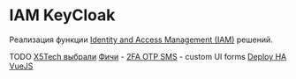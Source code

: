 # IAM KeyCloak

Реализация функции [Identity and Access Management (IAM)](../../arch/iam.md) решений.

TODO
[X5Tech выбрали](https://habr.com/ru/company/X5Tech/blog/654115/)
[Фичи](https://habr.com/ru/company/X5Tech/blog/486778/)
	- [2FA OTP SMS](https://github.com/dasniko/keycloak-2fa-sms-authenticator)
	- custom UI forms
[Deploy HA](https://habr.com/ru/company/southbridge/blog/511380/)
[VueJS](https://www.youtube.com/watch?app=desktop&v=sE02clzN_ok&ab_channel=hi5code)